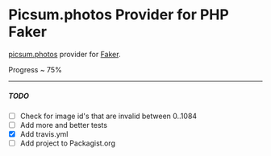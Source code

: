 Picsum.photos Provider for PHP Faker
===========================================

[picsum.photos](http://picsum.photos/) provider for [Faker](https://github.com/fzaninotto/Faker).

Progress ~ 75%
 
---
 
##### TODO

- [ ] Check for image id's that are invalid between 0..1084
- [ ] Add more and better tests
- [x] Add travis.yml
- [ ] Add project to Packagist.org

